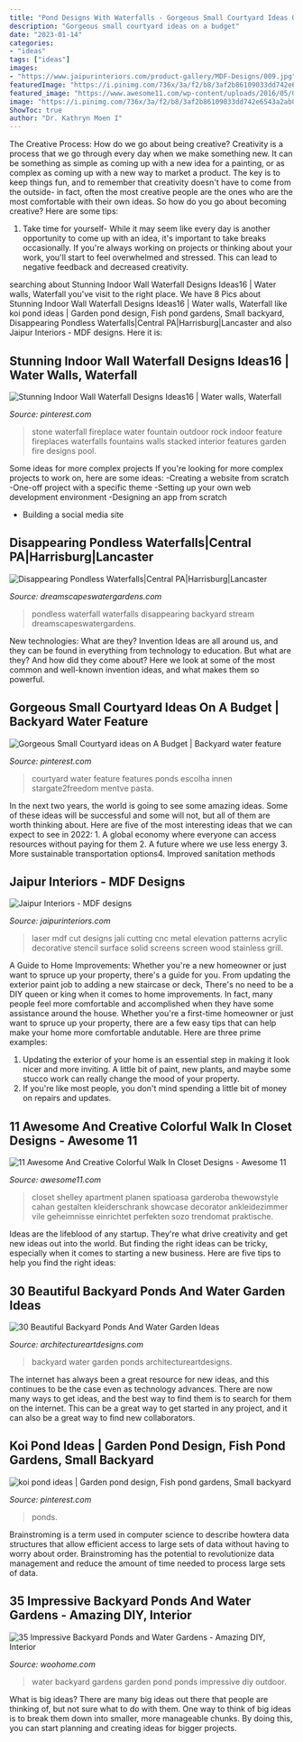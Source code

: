```yaml
---
title: "Pond Designs With Waterfalls - Gorgeous Small Courtyard Ideas On A Budget"
description: "Gorgeous small courtyard ideas on a budget"
date: "2023-01-14"
categories:
- "ideas"
tags: ["ideas"]
images:
- "https://www.jaipurinteriors.com/product-gallery/MDF-Designs/009.jpg"
featuredImage: "https://i.pinimg.com/736x/3a/f2/b8/3af2b86109033dd742e6543a2ab07df8.jpg"
featured_image: "https://www.awesome11.com/wp-content/uploads/2016/05/Gorgeous-Colorful-Walk-In-Closet-Designs.jpg"
image: "https://i.pinimg.com/736x/3a/f2/b8/3af2b86109033dd742e6543a2ab07df8.jpg"
ShowToc: true
author: "Dr. Kathryn Moen I"
---
```



The Creative Process: How do we go about being creative?
Creativity is a process that we go through every day when we make something new. It can be something as simple as coming up with a new idea for a painting, or as complex as coming up with a new way to market a product. The key is to keep things fun, and to remember that creativity doesn't have to come from the outside- in fact, often the most creative people are the ones who are the most comfortable with their own ideas. So how do you go about becoming creative? Here are some tips: 
1) Take time for yourself- While it may seem like every day is another opportunity to come up with an idea, it's important to take breaks occasionally. If you're always working on projects or thinking about your work, you'll start to feel overwhelmed and stressed. This can lead to negative feedback and decreased creativity.

	

		
searching about Stunning Indoor Wall Waterfall Designs Ideas16 | Water walls, Waterfall you've visit to the right place. We have 8 Pics about Stunning Indoor Wall Waterfall Designs Ideas16 | Water walls, Waterfall like koi pond ideas | Garden pond design, Fish pond gardens, Small backyard, Disappearing Pondless Waterfalls|Central PA|Harrisburg|Lancaster and also Jaipur Interiors - MDF designs. Here it is:
		
    
## Stunning Indoor Wall Waterfall Designs Ideas16 | Water Walls, Waterfall

<img loading=lazy src="https://i.pinimg.com/736x/e1/f4/4a/e1f44af605cba6d587ae1b534918a789.jpg" onerror="this.onerror=null;this.src='https://tse1.mm.bing.net/th?id=OIP.d4vBtTh21kZhRjtlTkMPvwHaJ4&amp;pid=15.1';" alt="Stunning Indoor Wall Waterfall Designs Ideas16 | Water walls, Waterfall">

_Source: pinterest.com_

>stone waterfall fireplace water fountain outdoor rock indoor feature fireplaces waterfalls fountains walls stacked interior features garden fire designs pool. 

	

Some ideas for more complex projects
If you're looking for more complex projects to work on, here are some ideas: 
-Creating a website from scratch 
-One-off project with a specific theme 
-Setting up your own web development environment 
-Designing an app from scratch 
- Building a social media site

    
## Disappearing Pondless Waterfalls|Central PA|Harrisburg|Lancaster

<img loading=lazy src="http://www.dreamscapeswatergardens.com/uploads/6/1/4/9/61496201/1443210139.png" onerror="this.onerror=null;this.src='https://tse4.mm.bing.net/th?id=OIP.-26yaMz7TH-N6TYGTxwjzgAAAA&amp;pid=15.1';" alt="Disappearing Pondless Waterfalls|Central PA|Harrisburg|Lancaster">

_Source: dreamscapeswatergardens.com_

>pondless waterfall waterfalls disappearing backyard stream dreamscapeswatergardens. 

	

New technologies: What are they?
Invention Ideas are all around us, and they can be found in everything from technology to education. But what are they? And how did they come about? Here we look at some of the most common and well-known invention ideas, and what makes them so powerful.

    
## Gorgeous Small Courtyard Ideas On A Budget | Backyard Water Feature

<img loading=lazy src="https://i.pinimg.com/736x/3a/f2/b8/3af2b86109033dd742e6543a2ab07df8.jpg" onerror="this.onerror=null;this.src='https://tse4.mm.bing.net/th?id=OIP.pypPS1kIavom5Qriat9IIwHaLI&amp;pid=15.1';" alt="Gorgeous Small Courtyard ideas on A Budget | Backyard water feature">

_Source: pinterest.com_

>courtyard water feature features ponds escolha innen stargate2freedom mentve pasta. 

	

In the next two years, the world is going to see some amazing ideas. Some of these ideas will be successful and some will not, but all of them are worth thinking about. Here are five of the most interesting ideas that we can expect to see in 2022: 1. A global economy where everyone can access resources without paying for them 2. A future where we use less energy 3. More sustainable transportation options4. Improved sanitation methods
    
## Jaipur Interiors - MDF Designs

<img loading=lazy src="https://www.jaipurinteriors.com/product-gallery/MDF-Designs/009.jpg" onerror="this.onerror=null;this.src='https://tse4.mm.bing.net/th?id=OIP.AsCJB-SUv9K4KRJ6VO-AIQHaPe&amp;pid=15.1';" alt="Jaipur Interiors - MDF designs">

_Source: jaipurinteriors.com_

>laser mdf cut designs jali cutting cnc metal elevation patterns acrylic decorative stencil surface solid screens screen wood stainless grill. 

	

A Guide to Home Improvements: Whether you're a new homeowner or just want to spruce up your property, there's a guide for you. From updating the exterior paint job to adding a new staircase or deck,
There's no need to be a DIY queen or king when it comes to home improvements. In fact, many people feel more comfortable and accomplished when they have some assistance around the house. Whether you're a first-time homeowner or just want to spruce up your property, there are a few easy tips that can help make your home more comfortable andutable. Here are three prime examples: 
1) Updating the exterior of your home is an essential step in making it look nicer and more inviting. A little bit of paint, new plants, and maybe some stucco work can really change the mood of your property. 
2) If you're like most people, you don't mind spending a little bit of money on repairs and updates.

    
## 11 Awesome And Creative Colorful Walk In Closet Designs - Awesome 11

<img loading=lazy src="https://www.awesome11.com/wp-content/uploads/2016/05/Gorgeous-Colorful-Walk-In-Closet-Designs.jpg" onerror="this.onerror=null;this.src='https://tse1.mm.bing.net/th?id=OIP.ToMSnR4SioUxB5vFDRT_gAHaLH&amp;pid=15.1';" alt="11 Awesome And Creative Colorful Walk In Closet Designs - Awesome 11">

_Source: awesome11.com_

>closet shelley apartment planen spatioasa garderoba thewowstyle cahan gestalten kleiderschrank showcase decorator ankleidezimmer vile geheimnisse einrichtet perfekten sozo trendomat praktische. 

	

Ideas are the lifeblood of any startup. They're what drive creativity and get new ideas out into the world. But finding the right ideas can be tricky, especially when it comes to starting a new business. Here are five tips to help you find the right ideas: 

    
## 30 Beautiful Backyard Ponds And Water Garden Ideas

<img loading=lazy src="https://www.architectureartdesigns.com/wp-content/uploads/2013/04/Backyard-ArchitectureArtDesigns-14.jpg" onerror="this.onerror=null;this.src='https://tse4.mm.bing.net/th?id=OIP.9yFuWErWWe5YMQIDN7yU-AHaLE&amp;pid=15.1';" alt="30 Beautiful Backyard Ponds And Water Garden Ideas">

_Source: architectureartdesigns.com_

>backyard water garden ponds architectureartdesigns. 

	

The internet has always been a great resource for new ideas, and this continues to be the case even as technology advances. There are now many ways to get ideas, and the best way to find them is to search for them on the internet. This can be a great way to get started in any project, and it can also be a great way to find new collaborators.

    
## Koi Pond Ideas | Garden Pond Design, Fish Pond Gardens, Small Backyard

<img loading=lazy src="https://i.pinimg.com/736x/f6/76/67/f67667a64150845d792a9f49a09203ce.jpg" onerror="this.onerror=null;this.src='https://tse1.mm.bing.net/th?id=OIP.QiUxDul-Xl9SBz0BKBgduQHaJ3&amp;pid=15.1';" alt="koi pond ideas | Garden pond design, Fish pond gardens, Small backyard">

_Source: pinterest.com_

>ponds. 

	

Brainstroming is a term used in computer science to describe howtera data structures that allow efficient access to large sets of data without having to worry about order. Brainstroming has the potential to revolutionize data management and reduce the amount of time needed to process large sets of data.

    
## 35 Impressive Backyard Ponds And Water Gardens - Amazing DIY, Interior

<img loading=lazy src="https://www.woohome.com/wp-content/uploads/2014/04/backyard-pond-water-garden-12.jpg" onerror="this.onerror=null;this.src='https://tse4.mm.bing.net/th?id=OIP.W1KZJbh-8aHhUM_qamSyLQHaJ4&amp;pid=15.1';" alt="35 Impressive Backyard Ponds and Water Gardens - Amazing DIY, Interior">

_Source: woohome.com_

>water backyard gardens garden pond ponds impressive diy outdoor. 

	

What is big ideas?
There are many big ideas out there that people are thinking of, but not sure what to do with them. One way to think of big ideas is to break them down into smaller, more manageable chunks. By doing this, you can start planning and creating ideas for bigger projects.

